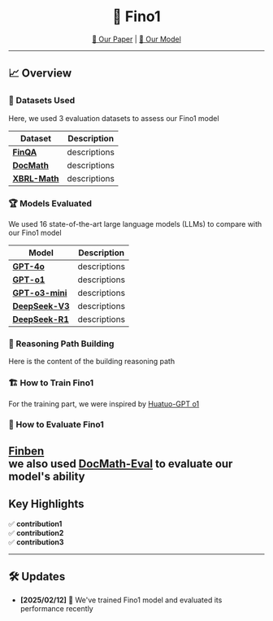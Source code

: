 
<!-- Title -->
<h1 align="center">🚀 Fino1</h1>

<p align="center">
  <a href="https://your-paper-link.com">📄 Our Paper</a> |
  <a href="https://your-model-link.com">🤖 Our Model</a>
</p>

---

## 📈 Overview

### 📂 Datasets Used
Here, we used 3 evaluation datasets to assess our Fino1 model

| Dataset | Description |
|---------|-------------|
| **[FinQA](https://your-dataset1-link.com)** | descriptions |
| **[DocMath](https://your-dataset2-link.com)** | descriptions |
| **[XBRL-Math](https://your-dataset3-link.com)** | descriptions |

### 🏆 Models Evaluated
We used 16 state-of-the-art large language models (LLMs) to compare with our Fino1 model

| Model | Description |
|-------|------------|
| **[GPT-4o](https://your-model1-link.com)** | descriptions |
| **[GPT-o1](https://your-model2-link.com)** | descriptions |
| **[GPT-o3-mini](https://your-model3-link.com)** | descriptions |
| **[DeepSeek-V3](https://your-model4-link.com)** | descriptions |
| **[DeepSeek-R1](https://your-model5-link.com)** | descriptions |


### 🧩 Reasoning Path Building
Here is the content of the building reasoning path

### 🏗️ How to Train Fino1
For the training part, we were inspired by [Huatuo-GPT o1](https://your-model5-link.com)

### 🎯 How to Evaluate Fino1
[Finben](https://github.com/The-FinAI/FinBen) <br>
we also used [DocMath-Eval](https://github.com/yale-nlp/DocMath-Eval) to evaluate our model's ability
---

## Key Highlights
✅ **contribution1**  
✅ **contribution2**  
✅ **contribution3**  

---

## 🛠️ Updates

- **[2025/02/12]** 🎉 We've trained Fino1 model and evaluated its performance recently 
 

